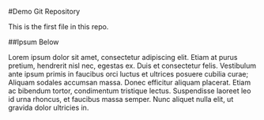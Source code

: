 #Demo Git Repository

This is the first file in this repo.

##Ipsum Below

Lorem ipsum dolor sit amet, consectetur adipiscing elit. Etiam at purus pretium, hendrerit nisl nec, egestas ex. Duis et consectetur felis. Vestibulum ante ipsum primis in faucibus orci luctus et ultrices posuere cubilia curae; Aliquam sodales accumsan massa. Donec efficitur aliquam placerat. Etiam ac bibendum tortor, condimentum tristique lectus. Suspendisse laoreet leo id urna rhoncus, et faucibus massa semper. Nunc aliquet nulla elit, ut gravida dolor ultricies in.
